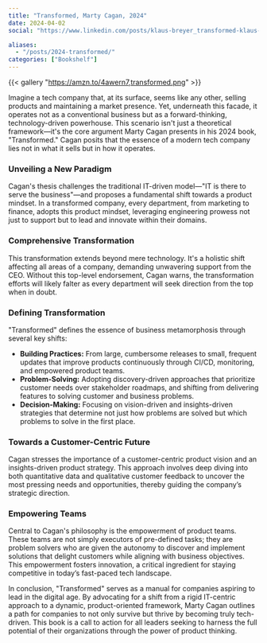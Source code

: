 ```yaml
---
title: "Transformed, Marty Cagan, 2024"
date: 2024-04-02
social: "https://www.linkedin.com/posts/klaus-breyer_transformed-klaus-breyer-activity-7180834102890131457-nnbN"

aliases:
  - "/posts/2024-transformed/"
categories: ["Bookshelf"]
---
```


{{< gallery "https://amzn.to/4awern7,transformed.png" >}}

Imagine a tech company that, at its surface, seems like any other, selling products and maintaining a market presence. Yet, underneath this facade, it operates not as a conventional business but as a forward-thinking, technology-driven powerhouse. This scenario isn't just a theoretical framework—it's the core argument Marty Cagan presents in his 2024 book, "Transformed." Cagan posits that the essence of a modern tech company lies not in what it sells but in how it operates.

### Unveiling a New Paradigm

Cagan's thesis challenges the traditional IT-driven model—"IT is there to serve the business"—and proposes a fundamental shift towards a product mindset. In a transformed company, every department, from marketing to finance, adopts this product mindset, leveraging engineering prowess not just to support but to lead and innovate within their domains.

### Comprehensive Transformation

This transformation extends beyond mere technology. It's a holistic shift affecting all areas of a company, demanding unwavering support from the CEO. Without this top-level endorsement, Cagan warns, the transformation efforts will likely falter as every department will seek direction from the top when in doubt.

### Defining Transformation

"Transformed" defines the essence of business metamorphosis through several key shifts:

- **Building Practices:** From large, cumbersome releases to small, frequent updates that improve products continuously through CI/CD, monitoring, and empowered product teams.
- **Problem-Solving:** Adopting discovery-driven approaches that prioritize customer needs over stakeholder roadmaps, and shifting from delivering features to solving customer and business problems.
- **Decision-Making:** Focusing on vision-driven and insights-driven strategies that determine not just how problems are solved but which problems to solve in the first place.

### Towards a Customer-Centric Future

Cagan stresses the importance of a customer-centric product vision and an insights-driven product strategy. This approach involves deep diving into both quantitative data and qualitative customer feedback to uncover the most pressing needs and opportunities, thereby guiding the company’s strategic direction.

### Empowering Teams

Central to Cagan's philosophy is the empowerment of product teams. These teams are not simply executors of pre-defined tasks; they are problem solvers who are given the autonomy to discover and implement solutions that delight customers while aligning with business objectives. This empowerment fosters innovation, a critical ingredient for staying competitive in today’s fast-paced tech landscape.

In conclusion, "Transformed" serves as a manual for companies aspiring to lead in the digital age. By advocating for a shift from a rigid IT-centric approach to a dynamic, product-oriented framework, Marty Cagan outlines a path for companies to not only survive but thrive by becoming truly tech-driven. This book is a call to action for all leaders seeking to harness the full potential of their organizations through the power of product thinking.
